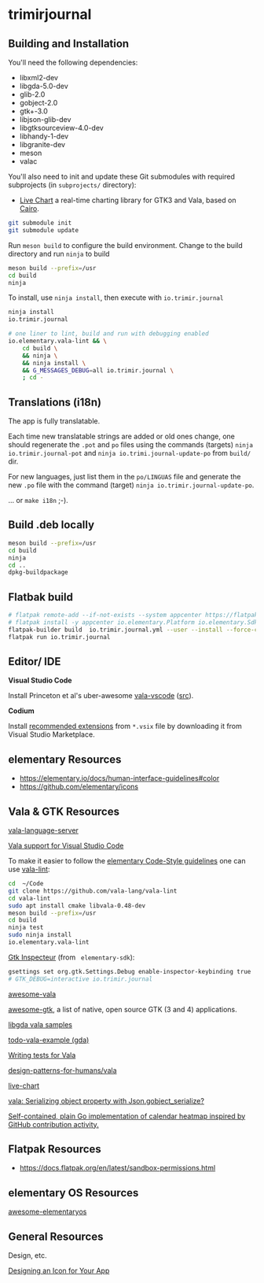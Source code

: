 # trimirjournal

## Building and Installation

You'll need the following dependencies:

* libxml2-dev
* libgda-5.0-dev
* glib-2.0
* gobject-2.0
* gtk+-3.0
* libjson-glib-dev
* libgtksourceview-4.0-dev
* libhandy-1-dev
* libgranite-dev
* meson
* valac

You'll also need to init and update these Git submodules with required subprojects (in `subprojects/` directory):

* [Live Chart](https://github.com/lcallarec/live-chart) a real-time charting library for GTK3 and Vala, based on [Cairo](https://cairographics.org/).

```bash
git submodule init
git submodule update
```

Run `meson build` to configure the build environment. Change to the build directory and run `ninja` to build

```bash
meson build --prefix=/usr
cd build
ninja
```

To install, use `ninja install`, then execute with `io.trimir.journal`

```bash
ninja install
io.trimir.journal

# one liner to lint, build and run with debugging enabled
io.elementary.vala-lint && \
    cd build \
    && ninja \
    && ninja install \
    && G_MESSAGES_DEBUG=all io.trimir.journal \
    ; cd -
```

## Translations (i18n)

The app is fully translatable.

Each time new translatable strings are added or old ones change, one should regenerate the `.pot` and `po` files using the commands (targets) `ninja io.trimir.journal-pot` and `ninja io.trimi.journal-update-po` from `build/` dir.

For new languages, just list them in the `po/LINGUAS` file and generate the new `.po` file with the command (target) `ninja io.trimir.journal-update-po`.

... or `make i18n` ;-).

## Build .deb locally

```bash
meson build --prefix=/usr
cd build
ninja
cd ..
dpkg-buildpackage
```

## Flatbak build

```bash
# flatpak remote-add --if-not-exists --system appcenter https://flatpak.elementary.io/repo.flatpakrepo
# flatpak install -y appcenter io.elementary.Platform io.elementary.Sdk
flatpak-builder build  io.trimir.journal.yml --user --install --force-clean
flatpak run io.trimir.journal
```

## Editor/ IDE

**Visual Studio Code**

Install Princeton et al's uber-awesome [vala-vscode](https://marketplace.visualstudio.com/items?itemName=prince781.vala) ([src](https://github.com/Prince781/vala-vscode)).

**Codium**

Install [recommended extensions](https://wiki.gnome.org/Projects/Vala/Tools/VisualStudioCode) from `*.vsix` file by downloading it from Visual Studio Marketplace.

## elementary Resources

- https://elementary.io/docs/human-interface-guidelines#color
- https://github.com/elementary/icons

## Vala & GTK Resources

[vala-language-server](https://github.com/Prince781/vala-language-server)

[Vala support for Visual Studio Code](https://github.com/Prince781/vala-vscode)

To make it easier to follow the [elementary Code-Style guidelines](https://elementary.io/docs/code/reference#code-style) one can use [vala-lint](https://github.com/vala-lang/vala-lint):

```bash
cd  ~/Code
git clone https://github.com/vala-lang/vala-lint
cd vala-lint
sudo apt install cmake libvala-0.48-dev
meson build --prefix=/usr
cd build
ninja test
sudo ninja install
io.elementary.vala-lint
```

[Gtk Inspecteur](https://elementary.io/docs/code/os-dev#gtk-inspector) (from ` elementary-sdk`):

```bash
gsettings set org.gtk.Settings.Debug enable-inspector-keybinding true
# GTK_DEBUG=interactive io.trimir.journal
```

[awesome-vala](https://github.com/desiderantes/awesome-vala)

[awesome-gtk](https://github.com/unrelentingtech/awesome-gtk), a list of native, open source GTK (3 and 4) applications.

[libgda vala samples](https://gitlab.gnome.org/GNOME/libgda/-/tree/LIBGDA_5_2_8/samples/vala)

[todo-vala-example (gda)](https://github.com/undeadspez/todo-vala-example)

[Writing tests for Vala](https://esite.ch/2012/06/writing-tests-for-vala/)

[design-patterns-for-humans/vala](https://github.com/design-patterns-for-humans/vala)

[live-chart](https://github.com/lcallarec/live-chart)

[vala: Serializing object property with Json.gobject_serialize?](https://stackoverflow.com/questions/43344017/vala-serializing-object-property-with-json-gobject-serialize/58461239)

[Self-contained, plain Go implementation of calendar heatmap inspired by GitHub contribution activity.](https://github.com/nikolaydubina/calendarheatmap)
## Flatpak Resources

- https://docs.flatpak.org/en/latest/sandbox-permissions.html

## elementary OS Resources

[awesome-elementaryos](https://github.com/kleinrein/awesome-elementaryos)

## General Resources

Design, etc.

[Designing an Icon for Your App](https://blogs.gnome.org/tbernard/2019/12/30/designing-an-icon-for-your-app/)